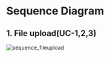 # Sequence Diagram
## 1. File upload(UC-1,2,3)

![sequence_fileupload](https://user-images.githubusercontent.com/84883642/130248680-9786b15c-df03-4b6b-9780-bd9f1354dc44.jpg)
